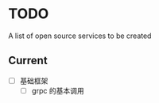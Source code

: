 # TODO

A list of open source services to be created

## Current

-   [ ] 基础框架
    -   [ ] grpc 的基本调用

